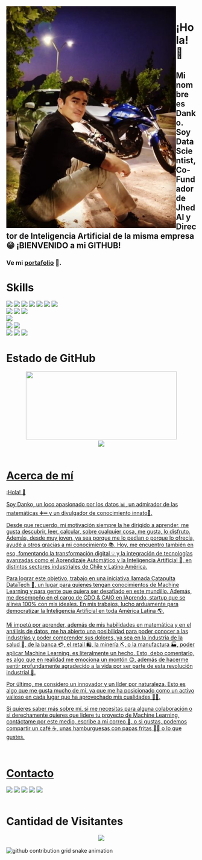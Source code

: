 <img align="left" src="/profile.png" width="450" height="587">

<h1>¡Hola! 👋</h1>
<h2>Mi nombre es Danko. <br>Soy Data Scientist, Co-Fundador de JhedAI y Director de Inteligencia Artificial de la misma empresa 😁 ¡BIENVENIDO a mi GITHUB!</h2>
<h3>Ve mi <a href="https://github.com/Dankoh224/portafolio">portafolio</a> 👀.</h3>

<div align="left">
 <h1>Skills</h1>
 <img src="https://img.shields.io/badge/ANACONDA-green?style=for-the-badge&logo=anaconda&logoColor=white" />
 <img src="https://img.shields.io/badge/python-yellow?style=for-the-badge&logo=python&logoColor=white" />
 <img src="https://img.shields.io/badge/NumPy-87CEEB?style=for-the-badge&logo=numpy&logoColor=white" />   
 <img src="https://img.shields.io/badge/Pandas-3944BC?style=for-the-badge&logo=pandas&logoColor=white" />
 <img src="https://img.shields.io/badge/Scikitlearn-orange?style=for-the-badge&logo=scikitlearn&logoColor=white"/>
 <img src="https://img.shields.io/badge/Matplotlib-white?style=for-the-badge&logo=matplotlib&logoColor=white"/>
 <img src="https://img.shields.io/badge/seaborn-256D7B?style=for-the-badge&logo=seaborn&logoColor=white"/> <br/>
 <img src="https://img.shields.io/badge/MySql-016064?style=for-the-badge&logo=mysql&logoColor=white"/>
 <img src="https://img.shields.io/badge/PostgreSQL-1F456E?style=for-the-badge&logo=postgresql&logoColor=white"/> 
 <img src="https://img.shields.io/badge/OracleSQL-F80F00?style=for-the-badge&logo=oracle&logoColor=white"/> <br/>
 <img src="https://img.shields.io/badge/Tableau-1F456E?style=for-the-badge&logo=Tableau&logoColor=white"/> <br/>
 <img src="https://img.shields.io/badge/Git-orange?style=for-the-badge&logo=git&logoColor=white"/>
 <img src="https://img.shields.io/badge/Github-0A0A0A?style=for-the-badge&logo=github&logoColor=white"/> <br/>
 <img src="https://img.shields.io/badge/HTML5-e06b12?style=for-the-badge&logo=html5&logoColor=white" />
 <img src="https://img.shields.io/badge/CSS3-1283e0?&style=for-the-badge&logo=css3&logoColor=white" />
 <img src="https://img.shields.io/badge/bootstrap-563D7C?&style=for-the-badge&logo=bootstrap&logoColor=white" />
<div>
 
<h1>Estado de GitHub</h1>
<div align="center">
 <a href="https://www.github.com/Dankoh224"><img width="400px" height="180em" src="https://github-readme-stats.vercel.app/api?username=Dankoh224&show_icons=true&theme=dark&include_all_commits=true&count_private=true"/>
</div>
<div align="center">
 <img height="180em" src="https://github-readme-stats.vercel.app/api/top-langs/?username=Dankoh224&layout=compact&langs_count=16&theme=dark"/>
</div>
<br>
 
 <div>
  <h1>Acerca de mí</h1>
 <p>
  ¡Hola! 👋

Soy Danko, un loco apasionado por los datos 📊, un admirador de las matemáticas ➕➖ y un divulgador de conocimiento innato🏫.

Desde que recuerdo, mi motivación siempre la he dirigido a aprender, me gusta descubrir, leer, calcular, sobre cualquier cosa, me gusta, lo disfruto. Además, desde muy joven, ya sea porque me lo pedían o porque lo ofrecía, ayudé a otros gracias a mi conocimiento 📚. Hoy, me encuentro también en eso, fomentando la transformación digital 💡 y la integración de tecnologías avanzadas como el Aprendizaje Automático y la Inteligencia Artificial 🤖, en distintos sectores industriales de Chile y Latino América.

Para lograr este objetivo, trabajo en una iniciativa llamada Catapulta DataTech 🚀, un lugar para quienes tengan conocimientos de Machine Learning y para gente que quiera ser desafiado en este mundillo. Además, me desempeño en el cargo de CDO & CAIO en IAprendo, startup que se alinea 100% con mis ideales. En mis trabajos, lucho arduamente para democratizar la Inteligencia Artificial en toda América Latina 🌎.

Mi impetú por aprender, además de mis habilidades en matemática y en el análisis de datos, me ha abierto una posibilidad para poder conocer a las industrias y poder comprender sus dolores, ya sea en la industria de la salud 🏥, de la banca 💳, el retail 🛍️, la minería ⛏️, o la manufactura 🏭, poder aplicar Machine Learning, es literalmente un hecho. Esto, debo comentarlo, es algo que en realidad me emociona un montón 😊, además de hacerme sentir profundamente agradecido a la vida por ser parte de esta revolución industrial 🙏.

Por último, me considero un innovador y un líder por naturaleza. Esto es algo que me gusta mucho de mi, ya que me ha posicionado como un activo valioso en cada lugar que ha aprovechado mis cualidades 👨‍🎓.

Si quieres saber más sobre mí, si me necesitas para alguna colaboración o si derechamente quieres que lidere tu proyecto de Machine Learning, contáctame por este medio, escribe a mi correo 📧, o si gustas, podemos compartir un café ☕, unas hamburguesas con papas fritas 🍔🍟 o lo que gustes.
 </p>
 <br>
</div>
 
<h1>Contacto</h1>
<div>
 <a href="https://www.facebook.com/danko.valderrama"><img src="https://img.shields.io/badge/facebook-1F456E?style=for-the-badge&logo=facebook&logoColor=white"></a>
 <a href="https://www.instagram.com/danko.h224/"><img src="https://img.shields.io/badge/Instagram-E4405F?style=for-the-badge&logo=instagram&logoColor=white" /></a>
 <a href="https://www.linkedin.com/in/dankoh224/"><img src="https://img.shields.io/badge/LinkedIn-0077B5?style=for-the-badge&logo=linkedin&logoColor=white" /></a>
 <a href="https://github.com/Dankoh224/portafolio"><img src="https://img.shields.io/badge/Mi portafolio-0A0A0A?style=for-the-badge&logo=github&logoColor=white" /></a>
 <a href="https://wa.me/56957657641?text=%C2%A1Hola%20Danko!%20He%20estado%20revisando%20tu%20perfil%20y%20tu%20portafolio%20y%20estoy%20interesado%20en%20contactarme%20contigo.%20%C2%A1Escr%C3%ADbeme!"><img src="https://img.shields.io/badge/whatsapp-1F3A3D?style=for-the-badge&logo=whatsapp&logoColor=white" /></a>
</div>
<br>
 
<h1>Cantidad de Visitantes</h1>
<!-- visitors count  -->

<p align="center" >   
  <img src="https://profile-counter.glitch.me/Dankoh224/count.svg" />  
</p>

<!-- github workflow  -->

 ![github contribution grid snake animation](https://raw.githubusercontent.com/devjosecarlosteles/devjosecarlosteles/output/github-contribution-grid-snake.svg)
